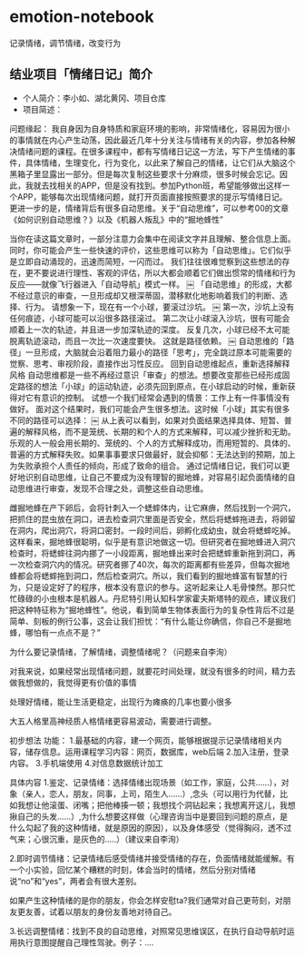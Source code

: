 # emotion-notebook
记录情绪，调节情绪，改变行为

## 结业项目「情绪日记」简介

- 个人简介：李小如、湖北黄冈、项目仓库
- 项目简述：

问题缘起：
我自身因为自身特质和家庭环境的影响，非常情绪化，容易因为很小的事情就在内心产生动荡，因此最近几年十分关注与情绪有关的内容，参加各种解决情绪问题的课程。在很多课程中，都有写情绪日记这一方法，写下产生情绪的事件，具体情绪，生理变化，行为变化，以此来了解自己的情绪，让它们从大脑这个黑箱子里显露出一部分。但是每次复制这些要求十分麻烦，很多时候会忘记。因此，我就去找相关的APP，但是没有找到。参加Python班，希望能够做出这样一个APP，能够每次出现情绪问题，就打开页面直接按照要求的提示写情绪日记。
更进一步的是，情绪背后有很多自动思维。关于“自动思维”，可以参考00的文章《如何识别自动思维？》以及《机器人叛乱》中的“掘地蜂性”


当你在读这篇文章时，一部分注意力会集中在阅读文字并且理解、整合信息上面。同时，你可能会产生一些快速的评价，这些思维可以称为「自动思维」。它们似乎是立即自动涌现的，迅速而简短，一闪而过。
我们往往很难觉察到这些想法的存在，更不要说进行理性、客观的评估，所以大都会顺着它们做出惯常的情绪和行为反应——就像飞行器进入「自动导航」模式一样。
￼
「自动思维」的形成，大都不经过意识的审查，一旦形成却又根深蒂固，潜移默化地影响着我们的判断、选择、行为。
请想象一下，现在有一个小球，要滚过沙坑。
￼
第一次，沙坑上没有任何痕迹，小球可能可以沿很多路径滚过。
第二次让小球滚入沙坑，很有可能会顺着上一次的轨迹，并且进一步加深轨迹的深度。
反复几次，小球已经不太可能脱离轨迹滚动，而且一次比一次速度要快。
这就是路径依赖。
￼
自动思维的「路径」一旦形成，大脑就会沿着阻力最小的路径「思考」，完全跳过原本可能需要的觉察、思考、审视阶段，直接作出习性反应。
回到自动思维起点，重新选择解释风格
自动思维都是一些不再经过意识「审查」的想法。想要改变那些已经形成固定路径的想法「小球」的运动轨迹，必须先回到原点，在小球启动的时候，重新获得对它有意识的控制。
试想一个我们经常会遇到的情景：工作上有一件事情没有做好。
面对这个结果时，我们可能会产生很多想法。这时候「小球」其实有很多不同的路径可以选择：
￼
从上表可以看到，如果对负面结果选择具体、短暂、普遍的解释风格，而不是笼统、长期的和个人的方式来解释，可以减少挫折和无助。
乐观的人一般会用长期的、笼统的、个人的方式解释成功，而用短暂的、具体的、普遍的方式解释失败。如果事事要求只做最好，就会抑郁：无法达到的预期，加上为失败承担个人责任的倾向，形成了致命的组合。
通过记情绪日记，我们可以更好地识别自动思维，让自己不要成为没有理智的掘地蜂，对容易引起负面情绪的自动思维进行审查，发现不合理之处，调整这些自动思维。


雌掘地蜂在产下卵后，会将针刺入一个蟋蟀体内，让它麻痹，然后找到一个洞穴，把抓住的昆虫放在洞口，进去检查洞穴里面是否安全，然后将蟋蟀拖进去，将卵留在洞内，爬出洞穴，将洞口密封。一段时间后，卵孵化成幼虫，就会将蟋蟀吃掉。这样看来，掘地蜂很聪明，似乎是有意识地做这一切。但研究者在掘地蜂进入洞穴检查时，将蟋蟀往洞内挪了一小段距离，掘地蜂出来时会把蟋蟀重新拖到洞口，再一次检查洞穴内的情况。研究者挪了40次，每次的距离都有些差异，但每次掘地蜂都会将蟋蟀拖到洞口，然后检查洞穴。所以，我们看到的掘地蜂富有智慧的行为，只是设定好了的程序，根本没有意识的参与。这听起来让人毛骨悚然。那只忙忙碌碌的小虫根本是机器人。丹尼特引用认知科学家霍夫斯塔特的观点，建议我们把这种特征称为“掘地蜂性”。他说，看到简单生物体表面行为的复杂性背后不过是简单、刻板的例行公事，这会让我们担忧：“有什么能让你确信，你自己不是掘地蜂，哪怕有一点点不是？” 


为什么要记录情绪，了解情绪，调整情绪呢？（问题来自李洵）

对我来说，如果经常出现情绪问题，就要花时间处理，就没有很多的时间，精力去做我想做的，我觉得更有价值的事情

处理好情绪，能让生活更稳定，出现行为瘫痪的几率也要小很多

大五人格里高神经质人格情绪更容易波动，需要进行调整。


初步想法
功能：
1.最基础的内容，建一个网页，能够根据提示记录情绪相关内容，储存信息。运用课程学习内容：网页，数据库，web后端
2.加入注册，登录内容。
3.手机端使用
4.对信息数据统计加工

具体内容
1.鉴定、记录情绪：选择情绪出现场景（如工作，家庭，公共......），对象（亲人，恋人，朋友，同事，上司，陌生人......）,念头（可以用行为代替，比如我想让他滚蛋、闭嘴；把他棒揍一顿；我想找个洞钻起来；我想离开这儿，我想揪自己的头发......）,为什么想要这样做（心理咨询当中是要回到问题的原点，是什么勾起了我的这种情绪，就是原因的原因），以及身体感受（觉得胸闷，透不过气来；心很沉重，是灰色的.....）（建议来自李洵）

2.即时调节情绪：记录情绪后感受情绪并接受情绪的存在，负面情绪就能缓解。有一个小实验，回忆某个糟糕的时刻，体会当时的情绪，然后分别对情绪说“no”和“yes”，两者会有很大差别。

如果产生这种情绪的是你的朋友，你会怎样安慰ta?我们通常对自己更苛刻，对朋友更友善，试着以朋友的身份友善地对待自己。

3.长远调整情绪：找到不良的自动思维，对照常见思维误区，在执行自动导航时运用执行意图提醒自己理性驾驶。例子：....



